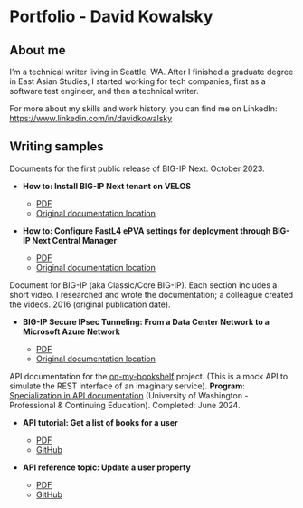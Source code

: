 # Portfolio - David Kowalsky

## About me

I’m a technical writer living in Seattle, WA. After I finished a graduate degree in East Asian Studies, I started working for tech companies, first as a software test engineer, and then a technical writer. 

For more about my skills and work history, you can find me on LinkedIn: https://www.linkedin.com/in/davidkowalsky

## Writing samples

Documents for the first public release of BIG-IP Next. October 2023.

* **How to: Install BIG-IP Next tenant on VELOS**

  * [PDF](how_to_install_big_ip_next_tenant.pdf)
  * [Original documentation location](https://clouddocs.f5.com/bigip-next/20-0-1/install/velos_install_next_tenant.html)

* **How to: Configure FastL4 ePVA settings for deployment through BIG-IP Next Central Manager**

  * [PDF](how_to_configure_fastl4_epva_settings.pdf)
  * [Original documentation location](https://clouddocs.f5.com/bigip-next/20-0-1/install/velos_config_evpa.html)


Document for BIG-IP (aka Classic/Core BIG-IP). Each section includes a short video. I researched and wrote the documentation; a colleague created the videos. 2016 (original publication date).

*  **BIG-IP Secure IPsec Tunneling: From a Data Center Network to a Microsoft Azure Network**
  
   * [PDF](bigip_azure_hybrid_cloud_deployment.pdf)
   * [Original documentation location](https://techdocs.f5.com/kb/en-us/products/big-ip_ltm/manuals/product/bigip-azure-hybrid-cloud-deployment-how-to.html)

API documentation for the [on-my-bookshelf](https://github.com/davkow/on-my-bookshelf/tree/main) project. (This is a mock API to simulate the REST interface of an imaginary service). **Program**: [Specialization in API documentation](https://www.pce.uw.edu/specializations/api-documentation) (University of Washington - Professional & Continuing Education). Completed: June 2024.

* **API tutorial: Get a list of books for a user**

  * [PDF](tutorial_get_a_list_of_books_for_a_user.pdf)
  * [GitHub](https://github.com/davkow/on-my-bookshelf/blob/main/docs/tutorials/get-books-for-a-user.md) 
 
  
* **API reference topic: Update a user property**

  * [PDF](update_a_user_property.pdf)
  * [GitHub](https://github.com/davkow/on-my-bookshelf/blob/main/docs/api/users-update-a-user-property.md) 

  
